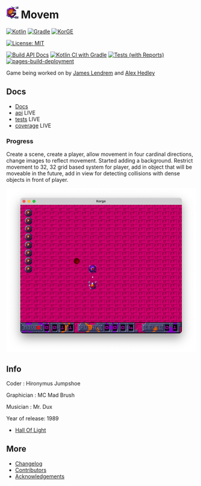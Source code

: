 # ![Character](docs/images/Character.png "Character") Movem

[![Kotlin](https://img.shields.io/badge/kotlin-%230095D5.svg?style=flat&logo=kotlin&logoColor=white)](https://kotlinlang.org/)
[![Gradle](https://img.shields.io/badge/Gradle-02303A.svg?style=flat&logo=Gradle&logoColor=white)](https://gradle.org/)
[![KorGE](https://img.shields.io/badge/Made%20With-Korge-blueviolet%20?style=plastic&logo=kotlin)](https://korge.org/)

[![License: MIT](https://img.shields.io/badge/License-MIT-lightgrey.svg)](https://opensource.org/licenses/mit)

[![Build API Docs](https://github.com/Corofides/Movem/actions/workflows/docs.yml/badge.svg)](https://github.com/Corofides/Movem/actions/workflows/docs.yml)
[![Kotlin CI with Gradle](https://github.com/Corofides/Movem/actions/workflows/build.yml/badge.svg)](https://github.com/Corofides/Movem/actions/workflows/build.yml)
[![Tests (with Reports)](https://github.com/Corofides/Movem/actions/workflows/tests.yml/badge.svg)](https://github.com/Corofides/Movem/actions/workflows/tests.yml)
[![pages-build-deployment](https://github.com/Corofides/Movem/actions/workflows/pages/pages-build-deployment/badge.svg)](https://github.com/Corofides/Movem/actions/workflows/pages/pages-build-deployment)

Game being worked on by [James Lendrem](https://github.com/Corofides/) and [Alex Hedley](https://github.com/alexhedley/)

## Docs

- [Docs](docs/README.md)
- [api](https://corofides.github.io/Movem/api/) LIVE
- [tests](https://corofides.github.io/Movem/tests/) LIVE
- [coverage](https://corofides.github.io/Movem/coverage/) LIVE

### Progress

Create a scene, create a player, allow movement in four cardinal directions, change images to reflect movement. Started adding a background.
Restrict movement to 32, 32 grid based system for player, add in object that will be moveable in the future, add in view for detecting collisions with dense objects in front of player.

![Progress](docs/images/progress/10.png "Progress")

## Info

Coder : Hironymus Jumpshoe

Graphician : MC Mad Brush

Musician : Mr. Dux

Year of release: 1989

- [Hall Of Light](https://hol.abime.net/4770)

## More

- [Changelog](CHANGELOG.md)
- [Contributors](CONTRIBUTORS.md)
- [Acknowledgements](ACKNOWLEDGEMENTS.md)
